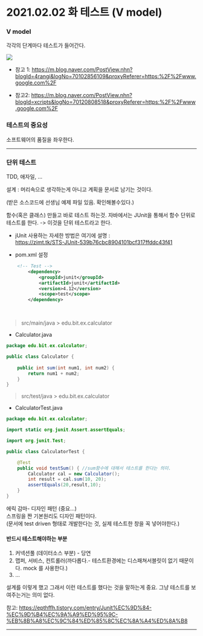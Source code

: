 # 2021.02.02 화 테스트 (V model) 

### V model

각각의 단계마다 테스트가 들어간다.

<img src="https://github.com/anallrounder/Images/blob/main/v_model.png?raw=true">

- 참고 1: https://m.blog.naver.com/PostView.nhn?blogId=4rangi&logNo=70102856109&proxyReferer=https:%2F%2Fwww.google.com%2F  

- 참고2: https://m.blog.naver.com/PostView.nhn?blogId=xcripts&logNo=70120808518&proxyReferer=https:%2F%2Fwww.google.com%2F

### 테스트의 중요성

소프트웨어의 품질을 좌우한다.

---

### 단위 테스트

TDD, 애자일, ...  

설계 : 머리속으로 생각하는게 아니고 계획을 문서로 남기는 것이다.  

(받은 소스코드에 선생님 예제 파일 있음. 확인해볼수있다.)


함수(혹은 클래스) 만들고 바로 테스트 하는것. 자바에서는 JUnit을 통해서 함수 단위로 테스트를 한다. -> 이것을 단위 테스트라고 한다. 

- jUnit 사용하는 자세한 방법은 여기에 설명 :  
https://zimt.tk/STS-JUnit-539b76cbc8904101bcf317ffddc43f41


- pom.xml 설정

```xml
	<!-- Test -->
		<dependency>
			<groupId>junit</groupId>
			<artifactId>junit</artifactId>
			<version>4.12</version>
			<scope>test</scope>
		</dependency>
```

<br>

> src/main/java >  edu.bit.ex.calculator

- Calculator.java 

```java
package edu.bit.ex.calculator;

public class Calculator {
	
	public int sum(int num1, int num2) {
		return num1 + num2;
	}
}
```

> src/test/java > edu.bit.ex.calculator

- CalculatorTest.java

```java
package edu.bit.ex.calculator;

import static org.junit.Assert.assertEquals;

import org.junit.Test;

public class CalculatorTest {

	@Test
	public void testSum() {	//sum함수에 대해서 테스트를 한다는 의미.
		Calculator cal = new Calculator();
		int result = cal.sum(10, 20);
		assertEquals(20,result,10);
	}
}
```

에릭 감마- 디자인 패턴 (중요...)   
스프링을 짠 기본원리도 디자인 패턴이다.  
(문서에 test driven 형태로 개발한다는 것, 실제 테스트한 창을 꼭 넣어야한다.)



#### 반드시 테스트해야하는 부분

1. 커넥션풀 (데이터소스 부분) - 당연
2. 맵퍼, 서비스, 컨트롤러(까다롭다.- 테스트환경에는 디스패쳐서블릿이 없기 때문이다. mock 를 사용한다.)  
3. ...

설계를 이렇게 했고 그래서 이런 테스트를 했다는 것을 말하는게 중요. 그냥 테스트를 보여주는거는 의미 없다.  

참고: https://epthffh.tistory.com/entry/Junit%EC%9D%84-%EC%9D%B4%EC%9A%A9%ED%95%9C-%EB%8B%A8%EC%9C%84%ED%85%8C%EC%8A%A4%ED%8A%B8

---


